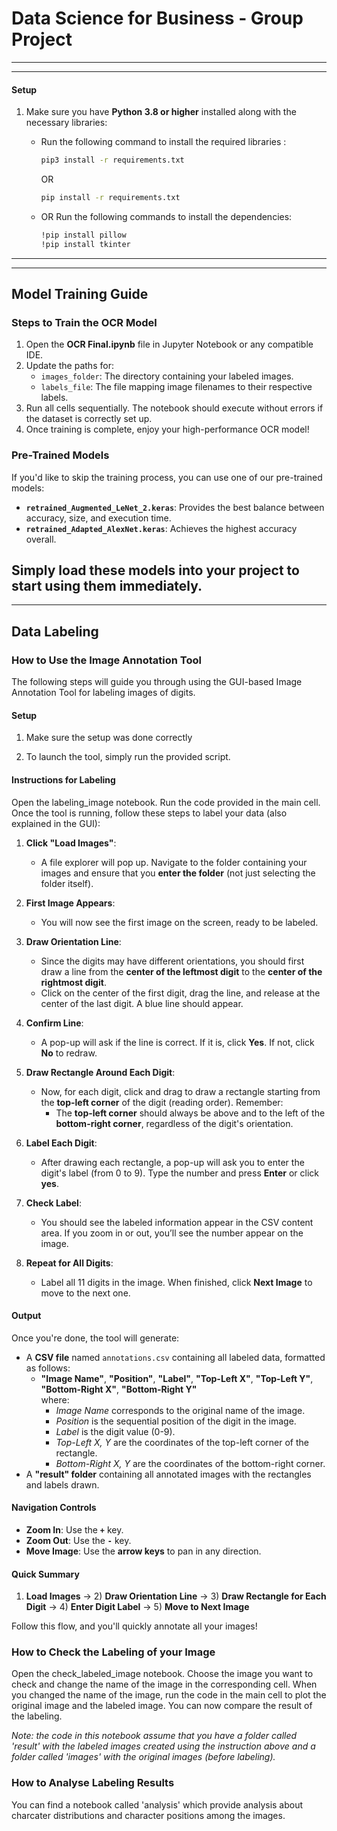 # Data Science for Business - Group Project
---
---
#### Setup

1. Make sure you have **Python 3.8 or higher** installed along with the necessary libraries:

   - Run the following command to install the required libraries :

     ```bash
     pip3 install -r requirements.txt
     ```

     OR

     ```bash
     pip install -r requirements.txt
     ```

   - OR Run the following commands to install the dependencies:
     ```bash
     !pip install pillow
     !pip install tkinter
     ```
---
---
## Model Training Guide

### Steps to Train the OCR Model

1. Open the **OCR Final.ipynb** file in Jupyter Notebook or any compatible IDE.
2. Update the paths for:
   - `images_folder`: The directory containing your labeled images.
   - `labels_file`: The file mapping image filenames to their respective labels.
3. Run all cells sequentially. The notebook should execute without errors if the dataset is correctly set up.
4. Once training is complete, enjoy your high-performance OCR model!

### Pre-Trained Models

If you'd like to skip the training process, you can use one of our pre-trained models:
- **`retrained_Augmented_LeNet_2.keras`**: Provides the best balance between accuracy, size, and execution time.
- **`retrained_Adapted_AlexNet.keras`**: Achieves the highest accuracy overall.

Simply load these models into your project to start using them immediately.
---
---
## Data Labeling

### How to Use the Image Annotation Tool

The following steps will guide you through using the GUI-based Image Annotation Tool for labeling images of digits.

#### Setup

1. Make sure the setup was done correctly 

2. To launch the tool, simply run the provided script.

#### Instructions for Labeling

Open the labeling_image notebook. Run the code provided in the main cell.
Once the tool is running, follow these steps to label your data (also explained in the GUI):

1. **Click "Load Images"**:

   - A file explorer will pop up. Navigate to the folder containing your images and ensure that you **enter the folder** (not just selecting the folder itself).

2. **First Image Appears**:

   - You will now see the first image on the screen, ready to be labeled.

3. **Draw Orientation Line**:

   - Since the digits may have different orientations, you should first draw a line from the **center of the leftmost digit** to the **center of the rightmost digit**.
   - Click on the center of the first digit, drag the line, and release at the center of the last digit. A blue line should appear.

4. **Confirm Line**:

   - A pop-up will ask if the line is correct. If it is, click **Yes**. If not, click **No** to redraw.

5. **Draw Rectangle Around Each Digit**:

   - Now, for each digit, click and drag to draw a rectangle starting from the **top-left corner** of the digit (reading order). Remember:
     - The **top-left corner** should always be above and to the left of the **bottom-right corner**, regardless of the digit's orientation.

6. **Label Each Digit**:

   - After drawing each rectangle, a pop-up will ask you to enter the digit's label (from 0 to 9). Type the number and press **Enter** or click **yes**.

7. **Check Label**:

   - You should see the labeled information appear in the CSV content area. If you zoom in or out, you’ll see the number appear on the image.

8. **Repeat for All Digits**:
   - Label all 11 digits in the image. When finished, click **Next Image** to move to the next one.

#### Output

Once you're done, the tool will generate:

- A **CSV file** named `annotations.csv` containing all labeled data, formatted as follows:
  - **"Image Name"**, **"Position"**, **"Label"**, **"Top-Left X"**, **"Top-Left Y"**, **"Bottom-Right X"**, **"Bottom-Right Y"**  
    where:
    - _Image Name_ corresponds to the original name of the image.
    - _Position_ is the sequential position of the digit in the image.
    - _Label_ is the digit value (0-9).
    - _Top-Left X, Y_ are the coordinates of the top-left corner of the rectangle.
    - _Bottom-Right X, Y_ are the coordinates of the bottom-right corner.
- A **"result" folder** containing all annotated images with the rectangles and labels drawn.

#### Navigation Controls

- **Zoom In**: Use the **`+`** key.
- **Zoom Out**: Use the **`-`** key.
- **Move Image**: Use the **arrow keys** to pan in any direction.

#### Quick Summary

1. **Load Images** → 2) **Draw Orientation Line** → 3) **Draw Rectangle for Each Digit** → 4) **Enter Digit Label** → 5) **Move to Next Image**

Follow this flow, and you'll quickly annotate all your images!

### How to Check the Labeling of your Image

Open the check_labeled_image notebook. Choose the image you want to check and change the name of the image in the corresponding cell. When you changed the name of the image, run the code in the main cell to plot the original image and the labeled image. You can now compare the result of the labeling.

_Note: the code in this notebook assume that you have a folder called 'result' with the labeled images created using the instruction above and a folder called 'images' with the original images (before labeling)._

### How to Analyse Labeling Results

You can find a notebook called 'analysis' which provide analysis about charcater distributions and character positions among the images.
